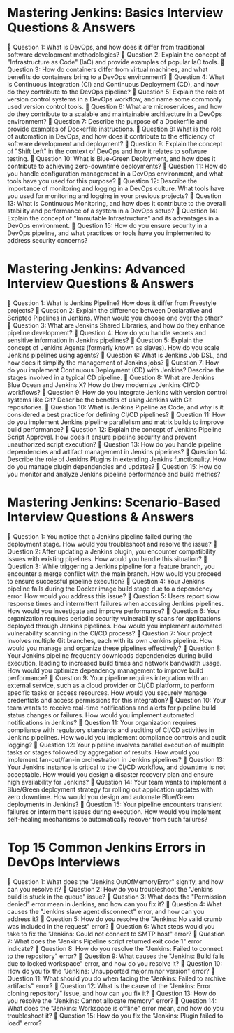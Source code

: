 
# Mastering Jenkins: Basics Interview Questions & Answers
🔹 Question 1: What is DevOps, and how does it differ from traditional software development methodologies?
🔹 Question 2: Explain the concept of "Infrastructure as Code" (IaC) and provide examples of popular IaC tools.
🔹 Question 3: How do containers differ from virtual machines, and what benefits do containers bring to a DevOps environment?
🔹 Question 4: What is Continuous Integration (CI) and Continuous Deployment (CD), and how do they contribute to the DevOps pipeline?
🔹 Question 5: Explain the role of version control systems in a DevOps workflow, and name some commonly used version control tools.
🔹 Question 6: What are microservices, and how do they contribute to a scalable and maintainable architecture in a DevOps environment?
🔹 Question 7: Describe the purpose of a Dockerfile and provide examples of Dockerfile instructions.
🔹 Question 8: What is the role of automation in DevOps, and how does it contribute to the efficiency of software development and deployment?
🔹 Question 9: Explain the concept of "Shift Left" in the context of DevOps and how it relates to software testing.
🔹 Question 10: What is Blue-Green Deployment, and how does it contribute to achieving zero-downtime deployments?
🔹 Question 11: How do you handle configuration management in a DevOps environment, and what tools have you used for this purpose?
🔹 Question 12: Describe the importance of monitoring and logging in a DevOps culture. What tools have you used for monitoring and logging in your previous projects?
🔹 Question 13: What is Continuous Monitoring, and how does it contribute to the overall stability and performance of a system in a DevOps setup?
🔹 Question 14: Explain the concept of "Immutable Infrastructure" and its advantages in a DevOps environment.
🔹 Question 15: How do you ensure security in a DevOps pipeline, and what practices or tools have you implemented to address security concerns?


# Mastering Jenkins: Advanced Interview Questions & Answers
🔹 Question 1: What is Jenkins Pipeline? How does it differ from Freestyle projects?
🔹 Question 2: Explain the difference between Declarative and Scripted Pipelines in Jenkins. When would you choose one over the other?
🔹 Question 3: What are Jenkins Shared Libraries, and how do they enhance pipeline development?
🔹 Question 4: How do you handle secrets and sensitive information in Jenkins pipelines?
🔹 Question 5: Explain the concept of Jenkins Agents (formerly known as slaves). How do you scale Jenkins pipelines using agents?
🔹 Question 6: What is Jenkins Job DSL, and how does it simplify the management of Jenkins jobs?
🔹 Question 7: How do you implement Continuous Deployment (CD) with Jenkins? Describe the stages involved in a typical CD pipeline.
🔹 Question 8: What are Jenkins Blue Ocean and Jenkins X? How do they modernize Jenkins CI/CD workflows?
🔹 Question 9: How do you integrate Jenkins with version control systems like Git? Describe the benefits of using Jenkins with Git repositories.
🔹 Question 10: What is Jenkins Pipeline as Code, and why is it considered a best practice for defining CI/CD pipelines?
🔹 Question 11: How do you implement Jenkins pipeline parallelism and matrix builds to improve build performance?
🔹 Question 12: Explain the concept of Jenkins Pipeline Script Approval. How does it ensure pipeline security and prevent unauthorized script execution?
🔹 Question 13: How do you handle pipeline dependencies and artifact management in Jenkins pipelines?
🔹 Question 14: Describe the role of Jenkins Plugins in extending Jenkins functionality. How do you manage plugin dependencies and updates?
🔹 Question 15: How do you monitor and analyze Jenkins pipeline performance and build metrics?


# Mastering Jenkins: Scenario-Based Interview Questions & Answers
🔹 Question 1: You notice that a Jenkins pipeline failed during the deployment stage. How would you troubleshoot and resolve the issue?
🔹 Question 2: After updating a Jenkins plugin, you encounter compatibility issues with existing pipelines. How would you handle this situation?
🔹 Question 3: While triggering a Jenkins pipeline for a feature branch, you encounter a merge conflict with the main branch. How would you proceed to ensure successful pipeline execution?
🔹 Question 4: Your Jenkins pipeline fails during the Docker image build stage due to a dependency error. How would you address this issue?
🔹 Question 5: Users report slow response times and intermittent failures when accessing Jenkins pipelines. How would you investigate and improve performance?
🔹 Question 6: Your organization requires periodic security vulnerability scans for applications deployed through Jenkins pipelines. How would you implement automated vulnerability scanning in the CI/CD process?
🔹 Question 7: Your project involves multiple Git branches, each with its own Jenkins pipeline. How would you manage and organize these pipelines effectively?
🔹 Question 8: Your Jenkins pipeline frequently downloads dependencies during build execution, leading to increased build times and network bandwidth usage. How would you optimize dependency management to improve build performance?
🔹 Question 9: Your pipeline requires integration with an external service, such as a cloud provider or CI/CD platform, to perform specific tasks or access resources. How would you securely manage credentials and access permissions for this integration?
🔹 Question 10: Your team wants to receive real-time notifications and alerts for pipeline build status changes or failures. How would you implement automated notifications in Jenkins?
🔹 Question 11: Your organization requires compliance with regulatory standards and auditing of CI/CD activities in Jenkins pipelines. How would you implement compliance controls and audit logging?
🔹 Question 12: Your pipeline involves parallel execution of multiple tasks or stages followed by aggregation of results. How would you implement fan-out/fan-in orchestration in Jenkins pipelines?
🔹 Question 13: Your Jenkins instance is critical to the CI/CD workflow, and downtime is not acceptable. How would you design a disaster recovery plan and ensure high availability for Jenkins?
🔹 Question 14: Your team wants to implement a Blue/Green deployment strategy for rolling out application updates with zero downtime. How would you design and automate Blue/Green deployments in Jenkins?
🔹 Question 15: Your pipeline encounters transient failures or intermittent issues during execution. How would you implement self-healing mechanisms to automatically recover from such failures?



# Top 15 Common Jenkins Errors in DevOps Interviews
🔹 Question 1: What does the "Jenkins OutOfMemoryError" signify, and how can you resolve it?
🔹 Question 2: How do you troubleshoot the "Jenkins build is stuck in the queue" issue?
🔹 Question 3: What does the "Permission denied" error mean in Jenkins, and how can you fix it?
🔹 Question 4: What causes the "Jenkins slave agent disconnect" error, and how can you address it?
🔹 Question 5: How do you resolve the "Jenkins: No valid crumb was included in the request" error?
🔹 Question 6: What steps would you take to fix the "Jenkins: Could not connect to SMTP host" error?
🔹 Question 7: What does the "Jenkins Pipeline script returned exit code 1" error indicate?
🔹 Question 8: How do you resolve the "Jenkins: Failed to connect to the repository" error?
🔹 Question 9: What causes the "Jenkins: Build fails due to locked workspace" error, and how do you resolve it?
🔹 Question 10: How do you fix the "Jenkins: Unsupported major.minor version" error?
🔹 Question 11: What should you do when facing the "Jenkins: Failed to archive artifacts" error?
🔹 Question 12: What is the cause of the "Jenkins: Error cloning repository" issue, and how can you fix it?
🔹 Question 13: How do you resolve the "Jenkins: Cannot allocate memory" error?
🔹 Question 14: What does the "Jenkins: Workspace is offline" error mean, and how do you troubleshoot it?
🔹 Question 15: How do you fix the "Jenkins: Plugin failed to load" error?
